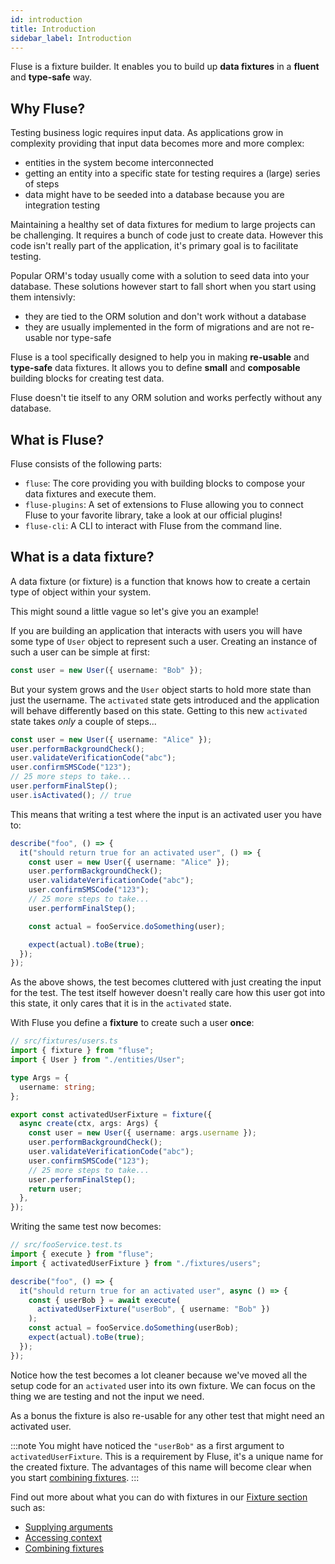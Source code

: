 ```yaml
---
id: introduction
title: Introduction
sidebar_label: Introduction
---
```


Fluse is a fixture builder. It enables you to build up **data fixtures** in a **fluent** and **type-safe** way.

## Why Fluse?

Testing business logic requires input data. As applications grow in complexity providing that input data becomes more and more complex:

- entities in the system become interconnected
- getting an entity into a specific state for testing requires a (large) series of steps
- data might have to be seeded into a database because you are integration testing

Maintaining a healthy set of data fixtures for medium to large projects can be challenging. It requires a bunch of code just to create data. However this code isn't really part of the application, it's primary goal is to facilitate testing.

Popular ORM's today usually come with a solution to seed data into your database. These solutions however start to fall short when you start using them intensivly:

- they are tied to the ORM solution and don't work without a database
- they are usually implemented in the form of migrations and are not re-usable nor type-safe

Fluse is a tool specifically designed to help you in making **re-usable** and **type-safe** data fixtures. It allows you to define **small** and **composable** building blocks for creating test data.

Fluse doesn't tie itself to any ORM solution and works perfectly without any database.

## What is Fluse?

Fluse consists of the following parts:

- `fluse`: The core providing you with building blocks to compose your data fixtures and execute them.
- `fluse-plugins`: A set of extensions to Fluse allowing you to connect Fluse to your favorite library, take a look at our official plugins!
- `fluse-cli`: A CLI to interact with Fluse from the command line.

## What is a data fixture?

A data fixture (or fixture) is a function that knows how to create a certain type of object within your system.

This might sound a little vague so let's give you an example!

If you are building an application that interacts with users you will have some type of `User` object to represent such a user. Creating an instance of such a user can be simple at first:

```typescript
const user = new User({ username: "Bob" });
```

But your system grows and the `User` object starts to hold more state than just the username. The `activated` state gets introduced and the application will behave differently based on this state. Getting to this new `activated` state takes _only_ a couple of steps...

```typescript
const user = new User({ username: "Alice" });
user.performBackgroundCheck();
user.validateVerificationCode("abc");
user.confirmSMSCode("123");
// 25 more steps to take...
user.performFinalStep();
user.isActivated(); // true
```

This means that writing a test where the input is an activated user you have to:

```typescript
describe("foo", () => {
  it("should return true for an activated user", () => {
    const user = new User({ username: "Alice" });
    user.performBackgroundCheck();
    user.validateVerificationCode("abc");
    user.confirmSMSCode("123");
    // 25 more steps to take...
    user.performFinalStep();

    const actual = fooService.doSomething(user);

    expect(actual).toBe(true);
  });
});
```

As the above shows, the test becomes cluttered with just creating the input for the test. The test itself however doesn't really care how this user got into this state, it only cares that it is in the `activated` state.

With Fluse you define a **fixture** to create such a user **once**:

```typescript
// src/fixtures/users.ts
import { fixture } from "fluse";
import { User } from "./entities/User";

type Args = {
  username: string;
};

export const activatedUserFixture = fixture({
  async create(ctx, args: Args) {
    const user = new User({ username: args.username });
    user.performBackgroundCheck();
    user.validateVerificationCode("abc");
    user.confirmSMSCode("123");
    // 25 more steps to take...
    user.performFinalStep();
    return user;
  },
});
```

Writing the same test now becomes:

```typescript
// src/fooService.test.ts
import { execute } from "fluse";
import { activatedUserFixture } from "./fixtures/users";

describe("foo", () => {
  it("should return true for an activated user", async () => {
    const { userBob } = await execute(
      activatedUserFixture("userBob", { username: "Bob" })
    );
    const actual = fooService.doSomething(userBob);
    expect(actual).toBe(true);
  });
});
```

Notice how the test becomes a lot cleaner because we've moved all the setup code for an `activated` user into its own fixture. We can focus on the thing we are testing and not the input we need.

As a bonus the fixture is also re-usable for any other test that might need an activated user.

:::note
You might have noticed the `"userBob"` as a first argument to `activatedUserFixture`. This is a requirement by Fluse, it's a unique name for the created fixture. The advantages of this name will become clear when you start [combining fixtures]().
:::

Find out more about what you can do with fixtures in our [Fixture section]() such as:

- [Supplying arguments]()
- [Accessing context]()
- [Combining fixtures]()
